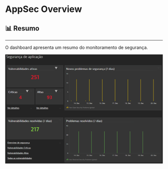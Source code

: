 # AppSec Overview

## 📊 Resumo
_____________________
O dashboard apresenta um resumo do monitoramento de segurança.


![appsec-pt-1](https://raw.githubusercontent.com/br-se/poc-dashboards/main/images/appsec-pt-1.png)